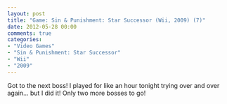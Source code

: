 ```yaml
---
layout: post
title: "Game: Sin & Punishment: Star Successor (Wii, 2009) (7)"
date: 2012-05-28 00:00
comments: true
categories:
- "Video Games"
- "Sin & Punishment: Star Successor"
- "Wii"
- "2009"
---
```


Got to the next boss! I played for like an hour tonight trying
over and over again... but I did it! Only two more bosses to go!
